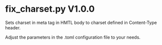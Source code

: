 fix_charset.py V1.0.0
=====================

Sets charset in meta tag in HMTL body to charset defined in Content-Type header.

Adjust the parameters in the .toml configuration file to your needs.
